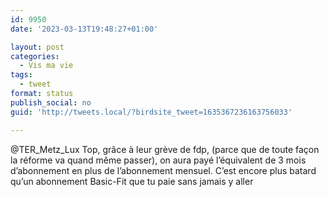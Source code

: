 ```yaml
---
id: 9950
date: '2023-03-13T19:48:27+01:00'

layout: post
categories:
  - Vis ma vie
tags:
  - tweet
format: status
publish_social: no
guid: 'http://tweets.local/?birdsite_tweet=1635367236163756033'

---
```


@TER\_Metz\_Lux Top, grâce à leur grève de fdp, (parce que de toute façon la réforme va quand même passer), on aura payé l’équivalent de 3 mois d’abonnement en plus de l’abonnement mensuel. C’est encore plus batard qu’un abonnement Basic-Fit que tu paie sans jamais y aller